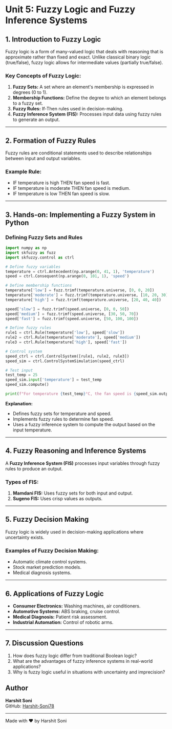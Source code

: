 # **Unit 5: Fuzzy Logic and Fuzzy Inference Systems**

## **1. Introduction to Fuzzy Logic**

Fuzzy logic is a form of many-valued logic that deals with reasoning that is approximate rather than fixed and exact. Unlike classical binary logic (true/false), fuzzy logic allows for intermediate values (partially true/false).

### **Key Concepts of Fuzzy Logic:**

1. **Fuzzy Sets:** A set where an element's membership is expressed in degrees (0 to 1).
2. **Membership Functions:** Define the degree to which an element belongs to a fuzzy set.
3. **Fuzzy Rules:** If-Then rules used in decision-making.
4. **Fuzzy Inference System (FIS):** Processes input data using fuzzy rules to generate an output.

---

## **2. Formation of Fuzzy Rules**

Fuzzy rules are conditional statements used to describe relationships between input and output variables.

### **Example Rule:**

- IF temperature is high THEN fan speed is fast.
- IF temperature is moderate THEN fan speed is medium.
- IF temperature is low THEN fan speed is slow.

---

## **3. Hands-on: Implementing a Fuzzy System in Python**

### **Defining Fuzzy Sets and Rules**

```python
import numpy as np
import skfuzzy as fuzz
import skfuzzy.control as ctrl

# Define fuzzy variables
temperature = ctrl.Antecedent(np.arange(0, 41, 1), 'temperature')
speed = ctrl.Consequent(np.arange(0, 101, 1), 'speed')

# Define membership functions
temperature['low'] = fuzz.trimf(temperature.universe, [0, 0, 20])
temperature['moderate'] = fuzz.trimf(temperature.universe, [10, 20, 30])
temperature['high'] = fuzz.trimf(temperature.universe, [20, 40, 40])

speed['slow'] = fuzz.trimf(speed.universe, [0, 0, 50])
speed['medium'] = fuzz.trimf(speed.universe, [30, 50, 70])
speed['fast'] = fuzz.trimf(speed.universe, [50, 100, 100])

# Define fuzzy rules
rule1 = ctrl.Rule(temperature['low'], speed['slow'])
rule2 = ctrl.Rule(temperature['moderate'], speed['medium'])
rule3 = ctrl.Rule(temperature['high'], speed['fast'])

# Control system
speed_ctrl = ctrl.ControlSystem([rule1, rule2, rule3])
speed_sim = ctrl.ControlSystemSimulation(speed_ctrl)

# Test input
test_temp = 25
speed_sim.input['temperature'] = test_temp
speed_sim.compute()

print(f"For temperature {test_temp}°C, the fan speed is {speed_sim.output['speed']:.2f}%")
```

**Explanation:**

- Defines fuzzy sets for temperature and speed.
- Implements fuzzy rules to determine fan speed.
- Uses a fuzzy inference system to compute the output based on the input temperature.

---

## **4. Fuzzy Reasoning and Inference Systems**

A **Fuzzy Inference System (FIS)** processes input variables through fuzzy rules to produce an output.

### **Types of FIS:**

1. **Mamdani FIS:** Uses fuzzy sets for both input and output.
2. **Sugeno FIS:** Uses crisp values as outputs.

---

## **5. Fuzzy Decision Making**

Fuzzy logic is widely used in decision-making applications where uncertainty exists.

### **Examples of Fuzzy Decision Making:**

- Automatic climate control systems.
- Stock market prediction models.
- Medical diagnosis systems.

---

## **6. Applications of Fuzzy Logic**

- **Consumer Electronics:** Washing machines, air conditioners.
- **Automotive Systems:** ABS braking, cruise control.
- **Medical Diagnosis:** Patient risk assessment.
- **Industrial Automation:** Control of robotic arms.

---

## **7. Discussion Questions**

1. How does fuzzy logic differ from traditional Boolean logic?
2. What are the advantages of fuzzy inference systems in real-world applications?
3. Why is fuzzy logic useful in situations with uncertainty and imprecision?

## Author

**Harshit Soni**  
GitHub: [Harshit-Soni78](https://github.com/Harshit-Soni78)

---
Made with ❤️ by Harshit Soni
